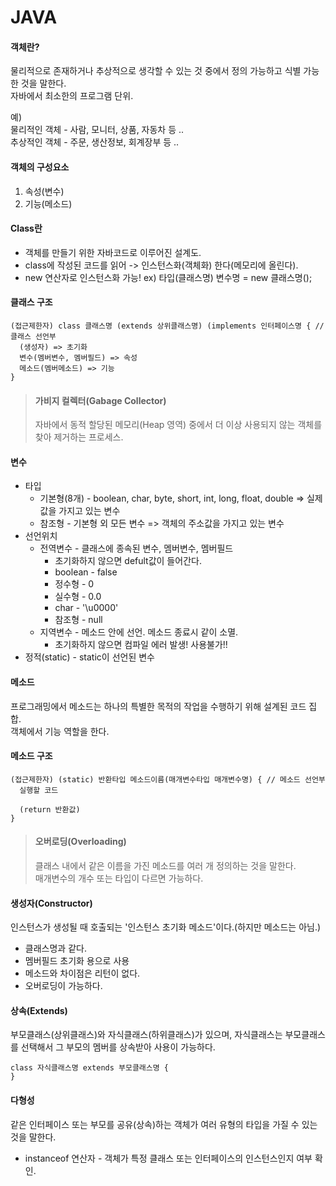 # JAVA

#### 객체란?  
물리적으로 존재하거나 추상적으로 생각할 수 있는 것 중에서 정의 가능하고 식별 가능한 것을 말한다.  
자바에서 최소한의 프로그램 단위.  

예)  
물리적인 객체 - 사람, 모니터, 상품, 자동차 등 ..  
추상적인 객체 - 주문, 생산정보, 회계장부 등 ..  
      
#### 객체의 구성요소
  1) 속성(변수)
  2) 기능(메소드)

#### Class란
- 객체를 만들기 위한 자바코드로 이루어진 설계도.
- class에 작성된 코드를 읽어 -> 인스턴스화(객체화) 한다(메모리에 올린다).
- new 연산자로 인스턴스화 가능! ex) 타입(클래스명) 변수명 = new 클래스명();

#### 클래스 구조
```
(접근제한자) class 클래스명 (extends 상위클래스명) (implements 인터페이스명 { // 클래스 선언부
  (생성자) => 초기화
  변수(멤버변수, 멤버필드) => 속성
  메소드(멤버메소드) => 기능
}
```
> #### 가비지 컬렉터(Gabage Collector)  
> 자바에서 동적 할당된 메모리(Heap 영역) 중에서 더 이상 사용되지 않는 객체를 찾아 제거하는 프로세스.

#### 변수
- 타입
  - 기본형(8개) - boolean, char, byte, short, int, long, float, double => 실제 값을 가지고 있는 변수
  - 참조형 - 기본형 외 모든 변수 => 객체의 주소값을 가지고 있는 변수
- 선언위치
  - 전역변수 - 클래스에 종속된 변수, 멤버변수, 멤버필드
    - 초기화하지 않으면 defult값이 들어간다.
    - boolean - false  
    - 정수형 - 0  
    - 실수형 - 0.0  
    - char - '\u0000'  
    - 참조형 - null  
  - 지역변수 - 메소드 안에 선언. 메소드 종료시 같이 소멸.  
    - 초기화하지 않으면 컴파일 에러 발생! 사용불가!!  
- 정적(static) - static이 선언된 변수  

#### 메소드  
프로그래밍에서 메소드는 하나의 특별한 목적의 작업을 수행하기 위해 설계된 코드 집합.  
객체에서 기능 역할을 한다.  
#### 메소드 구조  
```
(접근제한자) (static) 반환타입 메소드이름(매개변수타입 매개변수명) { // 메소드 선언부
  실행할 코드
   
  (return 반환값)
}
```
>#### 오버로딩(Overloading)  
>클래스 내에서 같은 이름을 가진 메소드를 여러 개 정의하는 것을 말한다.  
>매개변수의 개수 또는 타입이 다르면 가능하다.  

#### 생성자(Constructor)  
인스턴스가 생성될 때 호출되는 '인스턴스 초기화 메소드'이다.(하지만 메소드는 아님.)  
- 클래스명과 같다.  
- 멤버필드 초기화 용으로 사용  
- 메소드와 차이점은 리턴이 없다.  
- 오버로딩이 가능하다.  

#### 상속(Extends)  
부모클래스(상위클래스)와 자식클래스(하위클래스)가 있으며, 자식클래스는 부모클래스를 선택해서 그 부모의 멤버를 상속받아 사용이 가능하다.  

```
class 자식클래스명 extends 부모클래스명 {
}
```

#### 다형성
같은 인터페이스 또는 부모를 공유(상속)하는 객체가 여러 유형의 타입을 가질 수 있는 것을 말한다.
- instanceof 연산자 - 객체가 특정 클래스 또는 인터페이스의 인스턴스인지 여부 확인.
